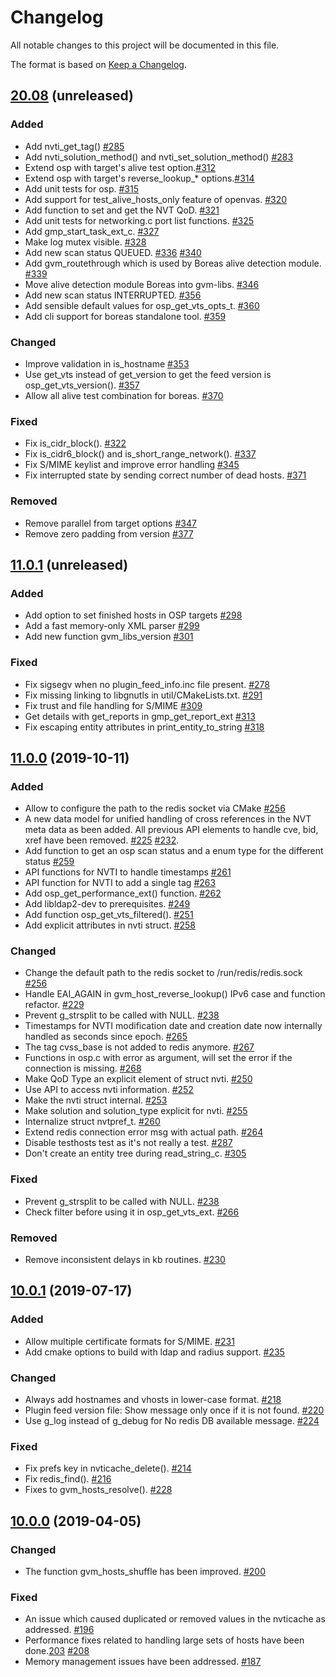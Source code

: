 # Changelog

All notable changes to this project will be documented in this file.

The format is based on [Keep a Changelog](https://keepachangelog.com/en/1.0.0/).

## [20.08] (unreleased)

### Added
- Add nvti_get_tag() [#285](https://github.com/greenbone/gvm-libs/pull/285)
- Add nvti_solution_method() and nvti_set_solution_method() [#283](https://github.com/greenbone/gvm-libs/pull/283)
- Extend osp with target's alive test option.[#312](https://github.com/greenbone/gvm-libs/pull/312)
- Extend osp with target's reverse_lookup_* options.[#314](https://github.com/greenbone/gvm-libs/pull/314)
- Add unit tests for osp. [#315](https://github.com/greenbone/gvm-libs/pull/315)
- Add support for test_alive_hosts_only feature of openvas. [#320](https://github.com/greenbone/gvm-libs/pull/320)
- Add function to set and get the NVT QoD. [#321](https://github.com/greenbone/gvm-libs/pull/321)
- Add unit tests for networking.c port list functions. [#325](https://github.com/greenbone/gvm-libs/pull/325)
- Add gmp_start_task_ext_c. [#327](https://github.com/greenbone/gvm-libs/pull/327)
- Make log mutex visible. [#328](https://github.com/greenbone/gvm-libs/pull/328)
- Add new scan status QUEUED.
  [#336](https://github.com/greenbone/gvm-libs/pull/336)
  [#340](https://github.com/greenbone/gvm-libs/pull/340)
- Add gvm_routethrough which is used by Boreas alive detection module. [#339](https://github.com/greenbone/gvm-libs/pull/339)
- Move alive detection module Boreas into gvm-libs. [#346](https://github.com/greenbone/gvm-libs/pull/346)
- Add new scan status INTERRUPTED. [#356](https://github.com/greenbone/gvm-libs/pull/356)
- Add sensible default values for osp_get_vts_opts_t. [#360](https://github.com/greenbone/gvm-libs/pull/360)
- Add cli support for boreas standalone tool. [#359](https://github.com/greenbone/gvm-libs/pull/359)

### Changed
- Improve validation in is_hostname [#353](https://github.com/greenbone/gvm-libs/pull/353)
- Use get_vts instead of get_version to get the feed version is osp_get_vts_version(). [#357](https://github.com/greenbone/gvm-libs/pull/357)
- Allow all alive test combination for boreas. [#370](https://github.com/greenbone/gvm-libs/pull/370)

### Fixed
- Fix is_cidr_block(). [#322](https://github.com/greenbone/gvm-libs/pull/322)
- Fix is_cidr6_block() and is_short_range_network(). [#337](https://github.com/greenbone/gvm-libs/pull/337)
- Fix S/MIME keylist and improve error handling [#345](https://github.com/greenbone/gvm-libs/pull/345)
- Fix interrupted state by sending correct number of dead hosts. [#371](https://github.com/greenbone/gvm-libs/pull/371)

### Removed
- Remove parallel from target options [#347](https://github.com/greenbone/gvm-libs/pull/347)
- Remove zero padding from version [#377](https://github.com/greenbone/gvm-libs/pull/377)

[20.08]: https://github.com/greenbone/gvm-libs/compare/gvm-libs-11.0...gvm-libs-20.08

## [11.0.1] (unreleased)

### Added
- Add option to set finished hosts in OSP targets [#298](https://github.com/greenbone/gvm-libs/pull/298)
- Add a fast memory-only XML parser [#299](https://github.com/greenbone/gvm-libs/pull/299)
- Add new function gvm_libs_version [#301](https://github.com/greenbone/gvm-libs/pull/301)

### Fixed
- Fix sigsegv when no plugin_feed_info.inc file present. [#278](https://github.com/greenbone/gvm-libs/pull/278)
- Fix missing linking to libgnutls in util/CMakeLists.txt. [#291](https://github.com/greenbone/gvm-libs/pull/291)
- Fix trust and file handling for S/MIME [#309](https://github.com/greenbone/gvm-libs/pull/309)
- Get details with get_reports in gmp_get_report_ext [#313](https://github.com/greenbone/gvm-libs/pull/313)
- Fix escaping entity attributes in print_entity_to_string [#318](https://github.com/greenbone/gvm-libs/pull/318)

[11.0.1]: https://github.com/greenbone/gvm-libs/compare/v11.0.0...gvm-libs-11.0

## [11.0.0] (2019-10-11)

### Added
- Allow to configure the path to the redis socket via CMake [#256](https://github.com/greenbone/gvm-libs/pull/256)
- A new data model for unified handling of cross references in the NVT meta data as been added. All previous API elements to handle cve, bid, xref have been removed. [#225](https://github.com/greenbone/gvm-libs/pull/225) [#232](https://github.com/greenbone/gvm-libs/pull/232).
- Add function to get an osp scan status and a enum type for the different status [#259](https://github.com/greenbone/gvm-libs/pull/259)
- API functions for NVTI to handle timestamps [#261](https://github.com/greenbone/gvm-libs/pull/261)
- API function for NVTI to add a single tag [#263](https://github.com/greenbone/gvm-libs/pull/263)
- Add osp_get_performance_ext() function. [#262](https://github.com/greenbone/gvm-libs/pull/262)
- Add libldap2-dev to prerequisites. [#249](https://github.com/greenbone/gvm-libs/pull/249)
- Add function osp_get_vts_filtered(). [#251](https://github.com/greenbone/gvm-libs/pull/251)
- Add explicit attributes in nvti struct. [#258](https://github.com/greenbone/gvm-libs/pull/258)

### Changed
- Change the default path to the redis socket to /run/redis/redis.sock [#256](https://github.com/greenbone/gvm-libs/pull/256)
- Handle EAI_AGAIN in gvm_host_reverse_lookup() IPv6 case and function refactor. [#229](https://github.com/greenbone/gvm-libs/pull/229)
- Prevent g_strsplit to be called with NULL. [#238](https://github.com/greenbone/gvm-libs/pull/238)
- Timestamps for NVTI modification date and creation date now internally handled as seconds since epoch. [#265](https://github.com/greenbone/gvm-libs/pull/265)
- The tag cvss_base is not added to redis anymore. [#267](https://github.com/greenbone/gvm-libs/pull/267)
- Functions in osp.c with error as argument, will set the error if the connection is missing. [#268](https://github.com/greenbone/gvm-libs/pull/268)
- Make QoD Type an explicit element of struct nvti. [#250](https://github.com/greenbone/gvm-libs/pull/250)
- Use API to access nvti information. [#252](https://github.com/greenbone/gvm-libs/pull/252)
- Make the nvti struct internal. [#253](https://github.com/greenbone/gvm-libs/pull/253)
- Make solution and solution_type explicit for nvti. [#255](https://github.com/greenbone/gvm-libs/pull/255)
- Internalize struct nvtpref_t. [#260](https://github.com/greenbone/gvm-libs/pull/260)
- Extend redis connection error msg with actual path. [#264](https://github.com/greenbone/gvm-libs/pull/264)
- Disable testhosts test as it's not really a test. [#287](https://github.com/greenbone/gvm-libs/pull/287)
- Don't create an entity tree during read_string_c. [#305](https://github.com/greenbone/gvm-libs/pull/305)

### Fixed
- Prevent g_strsplit to be called with NULL. [#238](https://github.com/greenbone/gvm-libs/pull/238)
- Check filter before using it in osp_get_vts_ext. [#266](https://github.com/greenbone/gvm-libs/pull/266)

### Removed
- Remove inconsistent delays in kb routines. [#230](https://github.com/greenbone/gvm-libs/pull/230)

[11.0.0]: https://github.com/greenbone/gvm-libs/compare/v10.0.1...v11.0.0

## [10.0.1] (2019-07-17)

### Added
- Allow multiple certificate formats for S/MIME. [#231](https://github.com/greenbone/gvm-libs/pull/231)
- Add cmake options to build with ldap and radius support. [#235](https://github.com/greenbone/gvm-libs/pull/235)

### Changed
- Always add hostnames and vhosts in lower-case format. [#218](https://github.com/greenbone/gvm-libs/pull/218)
- Plugin feed version file: Show message only once if it is not found. [#220](https://github.com/greenbone/gvm-libs/pull/220)
- Use g_log instead of g_debug for No redis DB available message. [#224](https://github.com/greenbone/gvm-libs/pull/224)

### Fixed
- Fix prefs key in nvticache_delete(). [#214](https://github.com/greenbone/gvm-libs/pull/214)
- Fix redis_find(). [#216](https://github.com/greenbone/gvm-libs/pull/216)
- Fixes to gvm_hosts_resolve(). [#228](https://github.com/greenbone/gvm-libs/pull/228)

[10.0.1]: https://github.com/greenbone/gvm-libs/compare/v10.0.0...gvm-libs-10.0

## [10.0.0] (2019-04-05)

### Changed
- The function gvm_hosts_shuffle has been improved. [#200](https://github.com/greenbone/gvm-libs/pull/200)

### Fixed
- An issue which caused duplicated or removed values in the nvticache as addressed. [#196](https://github.com/greenbone/gvm-libs/pull/196)
- Performance fixes related to handling large sets of hosts have been done.[203](https://github.com/greenbone/gvm-libs/pull/203) [#208](https://github.com/greenbone/gvm-libs/pull/208)
- Memory management issues have been addressed. [#187](https://github.com/greenbone/gvm-libs/pull/187)


[10.0.0]: https://github.com/greenbone/gvm-libs/compare/1.0.0...v10.0.0
